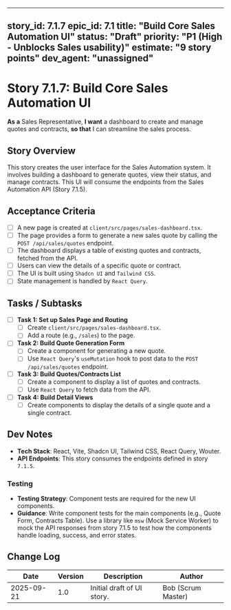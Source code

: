 
---
story_id: 7.1.7
epic_id: 7.1
title: "Build Core Sales Automation UI"
status: "Draft"
priority: "P1 (High - Unblocks Sales usability)"
estimate: "9 story points"
dev_agent: "unassigned"
---

# Story 7.1.7: Build Core Sales Automation UI

**As a** Sales Representative,
**I want** a dashboard to create and manage quotes and contracts,
**so that** I can streamline the sales process.

## Story Overview

This story creates the user interface for the Sales Automation system. It involves building a dashboard to generate quotes, view their status, and manage contracts. This UI will consume the endpoints from the Sales Automation API (Story 7.1.5).

## Acceptance Criteria

- [ ] A new page is created at `client/src/pages/sales-dashboard.tsx`.
- [ ] The page provides a form to generate a new sales quote by calling the `POST /api/sales/quotes` endpoint.
- [ ] The dashboard displays a table of existing quotes and contracts, fetched from the API.
- [ ] Users can view the details of a specific quote or contract.
- [ ] The UI is built using `Shadcn UI` and `Tailwind CSS`.
- [ ] State management is handled by `React Query`.

## Tasks / Subtasks

- [ ] **Task 1: Set up Sales Page and Routing**
    - [ ] Create `client/src/pages/sales-dashboard.tsx`.
    - [ ] Add a route (e.g., `/sales`) to the page.

- [ ] **Task 2: Build Quote Generation Form**
    - [ ] Create a component for generating a new quote.
    - [ ] Use `React Query`'s `useMutation` hook to post data to the `POST /api/sales/quotes` endpoint.

- [ ] **Task 3: Build Quotes/Contracts List**
    - [ ] Create a component to display a list of quotes and contracts.
    - [ ] Use `React Query` to fetch data from the API.

- [ ] **Task 4: Build Detail Views**
    - [ ] Create components to display the details of a single quote and a single contract.

## Dev Notes

-   **Tech Stack**: React, Vite, Shadcn UI, Tailwind CSS, React Query, Wouter.
-   **API Endpoints**: This story consumes the endpoints defined in story `7.1.5`.

### Testing
-   **Testing Strategy**: Component tests are required for the new UI components.
-   **Guidance**: Write component tests for the main components (e.g., Quote Form, Contracts Table). Use a library like `msw` (Mock Service Worker) to mock the API responses from story 7.1.5 to test how the components handle loading, success, and error states.

## Change Log

| Date       | Version | Description                 | Author       |
|------------|---------|-----------------------------|--------------|
| 2025-09-21 | 1.0     | Initial draft of UI story.  | Bob (Scrum Master) |
